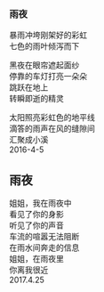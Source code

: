 ### 雨夜
暴雨冲垮刚架好的彩虹<br>
七色的雨叶倾泻而下<br>

黑夜在眼帘遮起面纱<br>
停靠的车灯打亮一朵朵<br>
跳跃在地上<br>
转瞬即逝的精灵<br>

太阳照亮彩虹色的地平线<br>
滴答的雨声在风的缝隙间<br>
汇聚成小溪<br>
2016-4-5 <br>
## 雨夜
姐姐，我在雨夜中<br>
看见了你的身影<br>
听见了你的声音<br>
车流的喧嚣无法阻断<br>
在雨水间奔走的信息<br>
姐姐，在雨夜里<br>
你离我很近<br>
2017.4.25<br>
